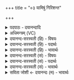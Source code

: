 +++
title = "०३ यामिषुं गिरिशन्त"

+++
<details><summary>पदपाठः - दयानन्दादि</summary>

याम्। इषु॑म्। गि॒रि॒श॒न्तेति॑ गिरिऽशन्त। हस्ते॑। बि॒भर्षि॑। अस्त॑वे। शि॒वाम्। गि॒रि॒त्रेति॑ गिरिऽत्र। ताम्। कु॒रु॒। मा। हि॒ꣳसीः॒। पुरु॑षम्। जग॑त्। ३।
</details>

<details><summary>अधिमन्त्रम् (VC)</summary>

- रुद्रो देवता
- परमेष्ठी वा कुत्स ऋषिः
- विराडार्ष्यनुष्टुप्
- गान्धारः
</details>

<details><summary>दयानन्द-सरस्वती (हि) - विषयः</summary>

अब राजपुरुषों को क्या करना चाहिये, यह विषय अगले मन्त्र में कहा है ॥
</details>

<details><summary>दयानन्द-सरस्वती (हि) - पदार्थः</summary>

पदार्थान्वयभाषाः -  हे (गिरिशन्त) मेघ द्वारा सुख पहुँचानेवाले सेनापति ! जिस कारण तू (अस्तवे) फेंकने के लिये (याम्) जिस (इषुम्) बाण को (हस्ते) हाथ में (बिभर्षि) धारण करता है, इसलिये (ताम्) उसको (शिवाम्) मङ्गलकारी (कुरु) कर। हे (गिरित्र) विद्या के उपदेशकों वा मेघों की रक्षा करनेहारे राजपुरुष ! तू (पुरुषम्) पुरुषार्थयुक्त मनुष्यादि (जगत्) संसार को (मा) मत (हिंसीः) मार ॥३ ॥
</details>

<details><summary>दयानन्द-सरस्वती (हि) - भावार्थः</summary>

भावार्थभाषाः -  राजपुरुषों को चाहिये कि युद्धविद्या को जान और शस्त्र-अस्त्रों को धारण करके मनुष्यादि श्रेष्ठ प्राणियों को क्लेश न देवें वा न मारें, किन्तु मङ्गलरूप आचरण से सब की रक्षा करें ॥३ ॥
</details>

<details><summary>दयानन्द-सरस्वती (सं) - विषयः</summary>

अथ राजपुरुषैः किं कर्त्तव्यमित्याह ॥
</details>

<details><summary>दयानन्द-सरस्वती (सं) - पदार्थः</summary>

पदार्थान्वयभाषाः -  हे गिरिशन्त सेनापते ! यतस्त्वमस्तवे यामिषुं हस्ते बिभर्षि, अतस्तां शिवां कुरु। हे गिरित्र ! त्वं पुरुषं जगन्मा हिंसीः ॥३ ॥
</details>

<details><summary>दयानन्द-सरस्वती (सं) - भावार्थः</summary>

भावार्थभाषाः -  राजपुरुषैर्युद्धविद्यां बुध्वा शस्त्राणि धृत्वा मनुष्यादयः श्रेष्ठा प्राणिनो नो हिंसनीयाः, किन्तु मङ्गलाचारेण रक्षणीयाः ॥३ ॥
</details>

<details><summary>सविता जोशी ← दयानन्दः (म) - भावार्थः</summary>

भावार्थभाषाः -  राजपुरुषांनी युद्धविद्या जाणून शस्त्रास्त्रे धारण करावीत व माणसांना त्रास देऊ नये किंवा मारू नये. उलट चांगले वागून सर्वांचे रक्षण करावे.
</details>